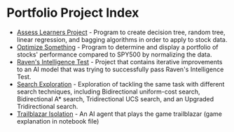 # Portfolio Project Index

- [Assess Learners Project](https://github.com/JinelleGilfillan/Portfolio/tree/6b629201db6e50fa63d2dffe2b836dae58216540/Assess%20Learners) - Program to create decision tree, random tree, linear regression, and bagging algorithms in order to apply to stock data.
- [Optimize Something](https://github.com/JinelleGilfillan/Portfolio/tree/b1cd11b24b7b5613d0d4b8215bf64f5adfac8f98/Optimize%20Something) - Program to determine and display a portfolio of stocks' performance compared to SPY500 by normalizing the data.
- [Raven's Intelligence Test](https://github.com/JinelleGilfillan/Portfolio/tree/b1cd11b24b7b5613d0d4b8215bf64f5adfac8f98/Ravens%20Intelligence%20Test) - Project that contains iterative improvements to an AI model that was trying to successfully pass Raven's Intelligence Test.
- [Search Exploration](https://github.com/JinelleGilfillan/Portfolio/tree/a122ab6d4477d028c622febfce073cf3d785641c/Search%20Exploration) - Exploration of tackling the same task with different search techniques, including Bidirectional uniform-cost search, Bidirectional A* search, Tridirectional UCS search, and an Upgraded Tridirectional search.
- [Trailblazar Isolation](https://github.com/JinelleGilfillan/Portfolio/tree/a122ab6d4477d028c622febfce073cf3d785641c/Trailblazar%20Isolation) - An AI agent that plays the game trailblazar (game explanation in notebook file) 
